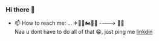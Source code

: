 ### Hi there 👋

- 📫 How to reach me: ...
  ✈🚝🛴🏍🚣‍🏊‍ ----> 🧜‍♂️  
  Naa u dont have to do all of that 😁, just ping me
  [linkdin](http://localhost:3000)
<!--
**NavneetDabral/NavneetDabral** is a ✨ _special_ ✨ repository because its `README.md` (this file) appears on your GitHub profile.

Here are some ideas to get you started:

- 🔭 I’m currently working on ...
- 🌱 I’m currently learning ...
- 👯 I’m looking to collaborate on ...
- 🤔 I’m looking for help with ...
- 💬 Ask me about ...
- 📫 How to reach me: ...
- 😄 Pronouns: ...
- ⚡ Fun fact: ...
-->
